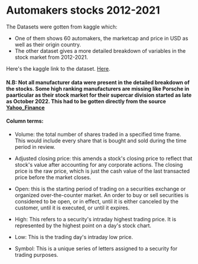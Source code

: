 # Automakers stocks 2012-2021
The Datasets were gotten from kaggle which:
- One of them shows 60 automakers, the marketcap and price in USD as well as their origin country.
- The other dataset gives a more detailed breakdown of variables in the stock market from 2012-2021.

Here's the kaggle link to the dataset. [Here](https://www.kaggle.com/datasets/prasertk/top-48-automakers-daily-stock-prices-20102022).

#### N.B: Not all manufacturer data were present in the detailed breakdown of the stocks. Some high ranking manufacturers are missing like Porsche in paarticular as their stock market for their supercar division started as late as October 2022. This had to be gotten directly from the source [Yahoo_Finance](https://finance.yahoo.com/quote/P911.DE/history?period1=1325376000&period2=1640908800&interval=1d&filter=history&frequency=1d&includeAdjustedClose=true)

#### Column terms:
- Volume:  the total number of shares traded in a specified time frame. This would include every share that is bought and sold during the time period in review.
  
- Adjusted closing price: this amends a stock's closing price to reflect that stock's value after accounting for any corporate actions. The closing price is the raw price, which is just the cash value of the last transacted price before the market closes.
- Open: this is the starting period of trading on a securities exchange or organized over-the-counter market. An order to buy or sell securities is considered to be open, or in effect, until it is either canceled by the customer, until it is executed, or until it expires.
- High: This refers to a security's intraday highest trading price. It is represented by the highest point on a day's stock chart.
- Low: This is the trading day's intraday low price.
- Symbol: This is a unique series of letters assigned to a security for trading purposes. 
